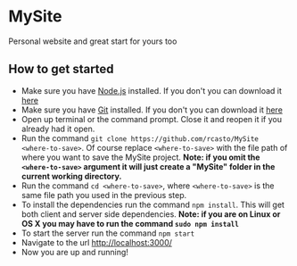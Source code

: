 # MySite
Personal website and great start for yours too

## How to get started
- Make sure you have [Node.js](https://nodejs.org/) installed.  If you don't you can download it [here](https://nodejs.org/download/)
- Make sure you have [Git](http://git-scm.com/) installed.  If you don't you can download it [here](http://git-scm.com/downloads)
- Open up terminal or the command prompt. Close it and reopen it if you already had it open.
- Run the command `git clone https://github.com/rcasto/MySite <where-to-save>`.  Of course replace `<where-to-save>` with the file path of where you want to save the MySite project. **Note: if you omit the `<where-to-save>` argument it will just create a "MySite" folder in the current working directory.**
- Run the command `cd <where-to-save>`, where `<where-to-save>` is the same file path you used in the previous step.
- To install the dependencies run the command `npm install`.  This will get both client and server side dependencies. **Note: if you are on Linux or OS X you may have to run the command `sudo npm install`**
- To start the server run the command `npm start`
- Navigate to the url [http://localhost:3000/](http://localhost:3000)
- Now you are up and running!
